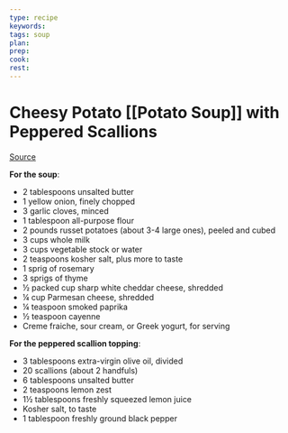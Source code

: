 ```yaml
---
type: recipe
keywords:
tags: soup
plan:
prep:
cook:
rest:
---
```


# Cheesy Potato [[Potato Soup]] with Peppered Scallions

[Source](https://www.youtube.com/watch?v=_Cp6YUmKTJQ)

**For the soup**:

- 2 tablespoons unsalted butter
- 1 yellow onion, finely chopped
- 3 garlic cloves, minced
- 1 tablespoon all-purpose flour
- 2 pounds russet potatoes (about 3-4 large ones), peeled and cubed
- 3 cups whole milk
- 3 cups vegetable stock or water
- 2 teaspoons kosher salt, plus more to taste
- 1 sprig of rosemary
- 3 sprigs of thyme
- ½ packed cup sharp white cheddar cheese, shredded
- ¼ cup Parmesan cheese, shredded
- ¼ teaspoon smoked paprika
- ½ teaspoon cayenne
- Creme fraiche, sour cream, or Greek yogurt, for serving

**For the peppered scallion topping**:

- 3 tablespoons extra-virgin olive oil, divided
- 20 scallions (about 2 handfuls)
- 6 tablespoons unsalted butter
- 2 teaspoons lemon zest
- 1½ tablespoons freshly squeezed lemon juice
- Kosher salt, to taste
- 1 tablespoon freshly ground black pepper

